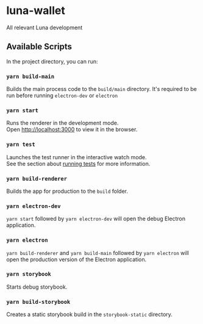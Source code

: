 # luna-wallet

All relevant Luna development

## Available Scripts

In the project directory, you can run:

### `yarn build-main`

Builds the main process code to the `build/main` directory. It's required to be run before running `electron-dev` or `electron`

### `yarn start`

Runs the renderer in the development mode.<br />
Open [http://localhost:3000](http://localhost:3000) to view it in the browser.

### `yarn test`

Launches the test runner in the interactive watch mode.<br />
See the section about [running tests](https://facebook.github.io/create-react-app/docs/running-tests) for more information.

### `yarn build-renderer`

Builds the app for production to the `build` folder.

### `yarn electron-dev`

`yarn start` followed by `yarn electron-dev` will open the debug Electron application.

### `yarn electron`

`yarn build-renderer` and `yarn build-main` followed by `yarn electron` will open the production version of the Electron application.

### `yarn storybook`

Starts debug storybook.

### `yarn build-storybook`

Creates a static storybook build in the `storybook-static` directory.
